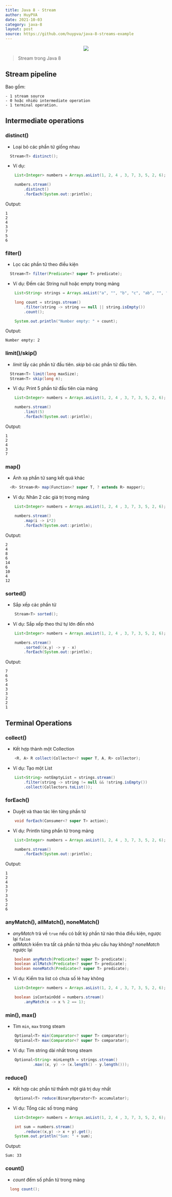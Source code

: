 ```yaml
---
title: Java 8 - Stream
author: HuyPVA
date: 2021-10-03
category: java-8
layout: post
source: https://github.com/huypva/java-8-streams-example
---
```


<div align="center">
    <img src="../assets/images/stream.png"/>
</div>

> Stream trong Java 8

## Stream pipeline

Bao gồm: 

    - 1 stream source
    - 0 hoặc nhiều intermediate operation
    - 1 terminal operation.

## Intermediate operations

### distinct()

- Loại bỏ các phần tử giống nhau

```java
  Stream<T> distinct();
```

- Ví dụ:

```java
    List<Integer> numbers = Arrays.asList(1, 2, 4 , 3, 7, 3, 5, 2, 6);

    numbers.stream()
        .distinct()
        .forEach(System.out::println);
```

Output:

```
1
2
4
3
7
5
6
```

### filter()

- Lọc các phần tử theo điều kiện

```java
  Stream<T> filter(Predicate<? super T> predicate);
```

- Ví dụ: Đếm các String null hoặc empty trong mảng

```java
    List<String> strings = Arrays.asList("a", "", "b", "c", "ab", "", "ef");

    long count = strings.stream()
        .filter(string -> string == null || string.isEmpty())
        .count();

    System.out.println("Number empty: " + count);
```

Output: 

```
Number empty: 2
```

### limit()/skip()

- *limit* lấy các phần tử đầu tiên. *skip* bỏ các phần tử đầu tiên.

```java
  Stream<T> limit(long maxSize);
  Stream<T> skip(long n);
```

- Ví dụ: Print 5 phần tử đầu tiên của mảng

```java
    List<Integer> numbers = Arrays.asList(1, 2, 4 , 3, 7, 3, 5, 2, 6);

    numbers.stream()
        .limit(5)
        .forEach(System.out::println);
```

Output:

```text
1
2
4
3
7
```

### map() 

- Ánh xạ phần tử sang kết quả khác

```java
  <R> Stream<R> map(Function<? super T, ? extends R> mapper);
```

- Ví dụ: Nhân 2 các giá trị trong mảng

```java
    List<Integer> numbers = Arrays.asList(1, 2, 4 , 3, 7, 3, 5, 2, 6);

    numbers.stream()
        .map(i -> i*2)
        .forEach(System.out::println);
```

Output: 

```text
2
4
8
6
14
6
10
4
12
```

### sorted()

- Sắp xếp các phần tử

```java
    Stream<T> sorted();
```

- Ví dụ: Sắp xếp theo thứ tự lớn đến nhỏ

```java
    List<Integer> numbers = Arrays.asList(1, 2, 4 , 3, 7, 3, 5, 2, 6);

    numbers.stream()
        .sorted((x,y) -> y - x)
        .forEach(System.out::println);
```

Output: 

```text
7
6
5
4
3
3
2
2
1
```

## Terminal Operations

### collect()

- Kết hợp thành một Collection

```java
    <R, A> R collect(Collector<? super T, A, R> collector);
```

- Ví dụ: Tạo một List

```java
    List<String> notEmptyList = strings.stream()
        .filter(string -> string != null && !string.isEmpty())
        .collect(Collectors.toList());
```


### forEach()

- Duyệt và thao tác lên từng phần tử

```java
    void forEach(Consumer<? super T> action);
```

- Ví dụ: Println từng phần tử trong mảng

```java
    List<Integer> numbers = Arrays.asList(1, 2, 4 , 3, 7, 3, 5, 2, 6);

    numbers.stream()
        .forEach(System.out::println);
```

Output:

```text
1
2
4
3
7
3
5
2
6
```

### anyMatch(), allMatch(), noneMatch()

- *anyMatch* trả về `true` nếu có bất kỳ phần tử nào thỏa điều kiện, ngược lại `false`
- *allMatch* kiểm tra tất cả phần tử thỏa yêu cầu hay không? *noneMatch* ngược lại

```java
    boolean anyMatch(Predicate<? super T> predicate);
    boolean allMatch(Predicate<? super T> predicate);
    boolean noneMatch(Predicate<? super T> predicate);
```

- Ví dụ: Kiểm tra list có chưa số lẻ hay không

```java
    List<Integer> numbers = Arrays.asList(1, 2, 4 , 3, 7, 3, 5, 2, 6);

    boolean isContainOdd = numbers.stream()
        .anyMatch(x -> x % 2 == 1);
```

### min(), max()

- Tìm `min`, `max` trong steam

```java
    Optional<T> min(Comparator<? super T> comparator);
    Optional<T> max(Comparator<? super T> comparator);
```

- Ví dụ: Tìm string dài nhất trong steam

```java
    Optional<String> minLength = strings.stream()
            .max((x, y) -> (x.length() - y.length()));
```

### reduce() 

- Kết hợp các phần tử thầnh một giá trị duy nhất

```java
    Optional<T> reduce(BinaryOperator<T> accumulator);
```

- Ví dụ: Tổng các số trong mảng

```java
    List<Integer> numbers = Arrays.asList(1, 2, 4 , 3, 7, 3, 5, 2, 6);

    int sum = numbers.stream()
        .reduce((x,y) -> x + y).get();
    System.out.println("Sum: " + sum);
```

Output:

```text
Sum: 33
```

### count()

- *count* đếm số phần tử trong mảng

```java
  long count();
```


